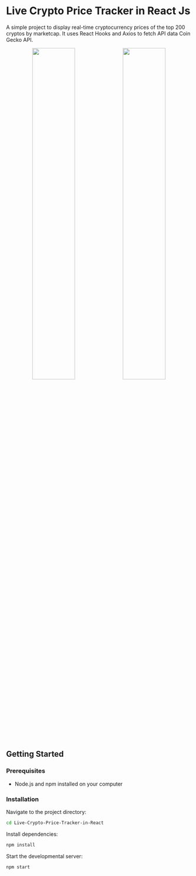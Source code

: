 # Live Crypto Price Tracker in React Js
A simple project to display real-time cryptocurrency prices of the top 200 cryptos by marketcap. It uses React Hooks and Axios to fetch API data Coin Gecko API. 

<p align="center">
  <img src="https://drive.google.com/file/d/1tqeoZ8YsePuvEQpSsF1ePYdJzHWV80sV/view?usp=sharing" width=48%>
  <img src="![Screenshot (19)](https://github.com/user-attachments/assets/ae7a7ad5-c0b7-4f35-a743-9820b579b5f9)
" width=48%>
</p>

## Getting Started
### Prerequisites
- Node.js and npm installed on your computer

### Installation

 Navigate to the project directory:
```sh
cd Live-Crypto-Price-Tracker-in-React
```
 Install dependencies:
```sh
npm install
```
 Start the developmental server:
```sh
npm start
```


